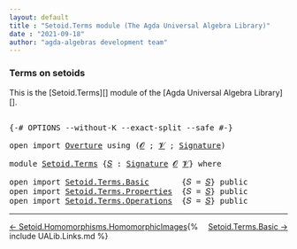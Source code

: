 ```yaml
---
layout: default
title : "Setoid.Terms module (The Agda Universal Algebra Library)"
date : "2021-09-18"
author: "agda-algebras development team"
---
```


### <a id="terms-on-setoids">Terms on setoids</a>

This is the [Setoid.Terms][] module of the [Agda Universal Algebra Library][].

<pre class="Agda">

<a id="299" class="Symbol">{-#</a> <a id="303" class="Keyword">OPTIONS</a> <a id="311" class="Pragma">--without-K</a> <a id="323" class="Pragma">--exact-split</a> <a id="337" class="Pragma">--safe</a> <a id="344" class="Symbol">#-}</a>

<a id="349" class="Keyword">open</a> <a id="354" class="Keyword">import</a> <a id="361" href="Overture.html" class="Module">Overture</a> <a id="370" class="Keyword">using</a> <a id="376" class="Symbol">(</a><a id="377" href="Overture.Signatures.html#648" class="Generalizable">𝓞</a> <a id="379" class="Symbol">;</a> <a id="381" href="Overture.Signatures.html#650" class="Generalizable">𝓥</a> <a id="383" class="Symbol">;</a> <a id="385" href="Overture.Signatures.html#3291" class="Function">Signature</a><a id="394" class="Symbol">)</a>

<a id="397" class="Keyword">module</a> <a id="404" href="Setoid.Terms.html" class="Module">Setoid.Terms</a> <a id="417" class="Symbol">{</a><a id="418" href="Setoid.Terms.html#418" class="Bound">𝑆</a> <a id="420" class="Symbol">:</a> <a id="422" href="Overture.Signatures.html#3291" class="Function">Signature</a> <a id="432" href="Overture.Signatures.html#648" class="Generalizable">𝓞</a> <a id="434" href="Overture.Signatures.html#650" class="Generalizable">𝓥</a><a id="435" class="Symbol">}</a> <a id="437" class="Keyword">where</a>

<a id="444" class="Keyword">open</a> <a id="449" class="Keyword">import</a> <a id="456" href="Setoid.Terms.Basic.html" class="Module">Setoid.Terms.Basic</a>       <a id="481" class="Symbol">{</a><a id="482" class="Argument">𝑆</a> <a id="484" class="Symbol">=</a> <a id="486" href="Setoid.Terms.html#418" class="Bound">𝑆</a><a id="487" class="Symbol">}</a> <a id="489" class="Keyword">public</a>
<a id="496" class="Keyword">open</a> <a id="501" class="Keyword">import</a> <a id="508" href="Setoid.Terms.Properties.html" class="Module">Setoid.Terms.Properties</a>  <a id="533" class="Symbol">{</a><a id="534" class="Argument">𝑆</a> <a id="536" class="Symbol">=</a> <a id="538" href="Setoid.Terms.html#418" class="Bound">𝑆</a><a id="539" class="Symbol">}</a> <a id="541" class="Keyword">public</a>
<a id="548" class="Keyword">open</a> <a id="553" class="Keyword">import</a> <a id="560" href="Setoid.Terms.Operations.html" class="Module">Setoid.Terms.Operations</a>  <a id="585" class="Symbol">{</a><a id="586" class="Argument">𝑆</a> <a id="588" class="Symbol">=</a> <a id="590" href="Setoid.Terms.html#418" class="Bound">𝑆</a><a id="591" class="Symbol">}</a> <a id="593" class="Keyword">public</a>
</pre>

--------------------------------

<span style="float:left;">[← Setoid.Homomorphisms.HomomorphicImages](Setoid.Homomorphisms.HomomorphicImages.html)</span>
<span style="float:right;">[Setoid.Terms.Basic →](Setoid.Terms.Basic.html)</span>

{% include UALib.Links.md %}
